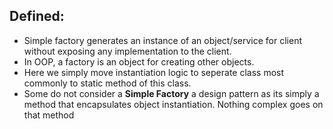 ## Defined:
- Simple factory generates an instance of an object/service for client without exposing any implementation to the client.
- In OOP, a factory is an object for creating other objects.
- Here we simply move instantiation logic to seperate class most commonly to static method of this class.
- Some do not consider a **Simple Factory** a design pattern as its simply a method that encapsulates object instantiation. Nothing complex goes on that method
